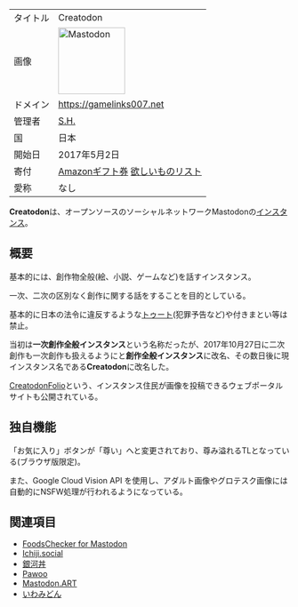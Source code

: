 <div>

|          |                                                                                                                                                                                                                                                                                                                                 |
|----------|---------------------------------------------------------------------------------------------------------------------------------------------------------------------------------------------------------------------------------------------------------------------------------------------------------------------------------|
| タイトル | Creatodon                                                                                                                                                                                                                                                                                                                       |
| 画像     | [<img src="/images/thumb/0/00/Mastodon_logo.png/120px-Mastodon_logo.png" srcset="/images/thumb/0/00/Mastodon_logo.png/180px-Mastodon_logo.png 1.5x, /images/0/00/Mastodon_logo.png 2x" width="120" height="120" alt="Mastodon" />](/%E3%83%95%E3%82%A1%E3%82%A4%E3%83%AB:Mastodon_logo.png "Mastodon")                          |
| ドメイン | <a href="https://gamelinks007.net" rel="nofollow">https://gamelinks007.net</a>                                                                                                                                                                                                                                                  |
| 管理者   | [S.H.](/SH "SH")                                                                                                                                                                                                                                                                                                                |
| 国       | 日本                                                                                                                                                                                                                                                                                                                            |
| 開始日   | 2017年5月2日                                                                                                                                                                                                                                                                                                                    |
| 寄付     | <a href="https://www.amazon.co.jp/Amazon%E3%82%AE%E3%83%95%E3%83%88%E5%88%B8-E%E3%83%A1%E3%83%BC%E3%83%AB%E3%82%BF%E3%82%A4%E3%83%97/dp/BT00DHI8G4" rel="nofollow">Amazonギフト券</a> <a href="https://www.amazon.co.jp/registry/wishlist/1VKJGUPOSNKND/ref=cm_sw_r_cp_ep_ws_WxBsAbQYWRT9V" rel="nofollow">欲しいものリスト</a> |
| 愛称     | なし                                                                                                                                                                                                                                                                                                                            |

**Creatodon**は、オープンソースのソーシャルネットワークMastodonの[インスタンス](/%E3%82%A4%E3%83%B3%E3%82%B9%E3%82%BF%E3%83%B3%E3%82%B9 "インスタンス")。

## 概要

基本的には、創作物全般(絵、小説、ゲームなど)を話すインスタンス。

一次、二次の区別なく創作に関する話をすることを目的としている。

基本的に日本の法令に違反するような[トゥート](/%E3%83%88%E3%82%A5%E3%83%BC%E3%83%88 "トゥート")(犯罪予告など)や付きまとい等は禁止。

当初は**一次創作全般インスタンス**という名称だったが、2017年10月27日に二次創作も一次創作も扱えるようにと**創作全般インスタンス**に改名、その数日後に現インスタンス名である**Creatodon**に改名した。

<a href="https://creatodon-folio.herokuapp.com/" rel="nofollow">CreatodonFolio</a>という、インスタンス住民が画像を投稿できるウェブポータルサイトも公開されている。

## 独自機能

「お気に入り」ボタンが「尊い」へと変更されており、尊み溢れるTLとなっている(ブラウザ版限定)。

また、Google Cloud Vision API を使用し、アダルト画像やグロテスク画像には自動的にNSFW処理が行われるようになっている。

## 関連項目

-   [FoodsChecker for Mastodon](/FoodsChecker_for_Mastodon "FoodsChecker for Mastodon")
-   [Ichiji.social](/Ichiji.social "Ichiji.social")
-   [銀河丼](/%E9%8A%80%E6%B2%B3%E4%B8%BC "銀河丼")
-   [Pawoo](/Pawoo "Pawoo")
-   [Mastodon.ART](/Mastodon.ART "Mastodon.ART")
-   [いわみどん](/%E3%81%84%E3%82%8F%E3%81%BF%E3%81%A9%E3%82%93 "いわみどん")

</div>
